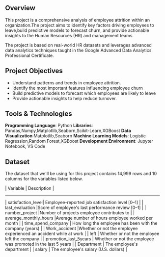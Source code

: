 ## Overview

This project is a comprehensive analysis of employee attrition within an organization.The project aims to identify key factors driving employees to leave,build predictive models to forecast churn, and provide actionable insights to the Human Resources (HR) and management teams.

The project is based on real-world HR datasets and leverages advanced data analytics techniques taught in the Google Advanced Data Analytics Professional Certificate.

## Project Objectives

- Understand patterns and trends in employee attrition.
- Identify the most important features influencing employee churn
- Build predictive models to forecast which employees are likely to leave
- Provide actionable insights to help reduce turnover.

## Tools & Technologies

**Programming Language**: Python
**Libraries**:  Pandas,Numpy,Matplotlib,Seaborn,Scikit-Learn,XGBoost
**Data Visualization**:Matplotlib,Seaborn
**Machine Learning Models**: Logistic Regression,Random Forest,XGBoost
**Development Environment**: Jupyter Notebook, VS Code


## Dataset

The dataset that we'll be using for this project contains 14,999 rows and 10 columns for the variables listed below.

| Variable          |	Description |
_________           ___________
| satisfaction_level|	Employee-reported job satisfaction level [0–1] |
| last_evaluation	|Score of employee's last performance review [0–1] |
| number_project	|Number of projects employee contributes to |
| average_monthly_hours	|Average number of hours employee worked per month |
| time_spend_company	| How long the employee has been with the company (years) |
| Work_accident	|Whether or not the employee experienced an accident while at work |
| left	| Whether or not the employee left the company |
| promotion_last_5years	| Whether or not the employee was promoted in the last 5 years |
| Department	| The employee's department |
| salary	| The employee's salary (U.S. dollars) |


